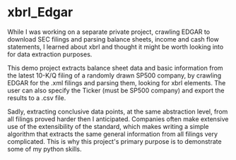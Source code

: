 # xbrl_Edgar

While I was working on a separate private project, crawling EDGAR to download SEC filings and parsing balance sheets, income and cash flow statements, I learned about xbrl and thought it might be worth looking into for data extraction purposes. 

This demo project extracts balance sheet data and basic information from the latest 10-K/Q filing of a randomly drawn SP500 company, by crawling EDGAR for the .xml filings and parsing them, looking for xbrl elements. The user can also specify the Ticker (must be SP500 company) and export the results to a .csv file.

Sadly, extracting conclusive data points, at the same abstraction level, from all filings proved harder then I anticipated. Companies often make extensive use of the extensibility of the standard, which makes writing a simple algorithm that extracts the same general information from all filings very complicated. This is why this project's primary purpose is to demonstrate some of my python skills.
